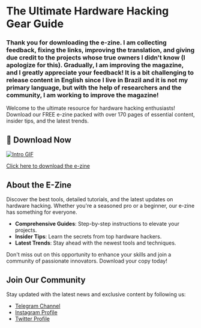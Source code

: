 # The Ultimate Hardware Hacking Gear Guide


### Thank you for downloading the e-zine. I am collecting feedback, fixing the links, improving the translation, and giving due credit to the projects whose true owners I didn't know (I apologize for this). Gradually, I am improving the magazine, and I greatly appreciate your feedback! It is a bit challenging to release content in English since I live in Brazil and it is not my primary language, but with the help of researchers and the community, I am working to improve the magazine!


Welcome to the ultimate resource for hardware hacking enthusiasts! Download our FREE e-zine packed with over 170 pages of essential content, insider tips, and the latest trends.


## 📖 Download Now
[![Intro GIF](https://github.com/jcldf/ultimate-hardware-hacking-gear-guide-/blob/main/hackers%20toolbox.gif)](https://github.com/jcldf/ultimate-hardware-hacking-gear-guide-/releases/download/zine/hackers.toolbox.1-2.pdf)

[Click here to download the e-zine](https://github.com/jcldf/ultimate-hardware-hacking-gear-guide-/releases/download/zine/hackers.toolbox.1-2.pdf)

## About the E-Zine

Discover the best tools, detailed tutorials, and the latest updates on hardware hacking. Whether you're a seasoned pro or a beginner, our e-zine has something for everyone.

- **Comprehensive Guides**: Step-by-step instructions to elevate your projects.
- **Insider Tips**: Learn the secrets from top hardware hackers.
- **Latest Trends**: Stay ahead with the newest tools and techniques.

Don't miss out on this opportunity to enhance your skills and join a community of passionate innovators. Download your copy today!

## Join Our Community

Stay updated with the latest news and exclusive content by following us:

- [Telegram Channel](https://t.me/hardwareHackingMarket)
- [Instagram Profile](https://www.instagram.com/juliodellaflora/)
- [Twitter Profile](https://x.com/jcldf)
